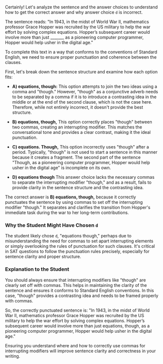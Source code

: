 Certainly! Let's analyze the sentence and the answer choices to understand how to get the correct answer and why answer choice `d` is incorrect.

The sentence reads:
"In 1943, in the midst of World War II, mathematics professor Grace Hopper was recruited by the US military to help the war effort by solving complex equations. Hopper’s subsequent career would involve more than just _______ as a pioneering computer programmer, Hopper would help usher in the digital age."

To complete this text in a way that conforms to the conventions of Standard English, we need to ensure proper punctuation and coherence between the clauses.

First, let's break down the sentence structure and examine how each option fits:
- **A) equations, though:** 
  This option attempts to join the two ideas using a comma and "though." However, "though" as a conjunctive adverb needs to be separated by a comma if it is to introduce a contrasting idea in the middle or at the end of the second clause, which is not the case here. Therefore, while not entirely incorrect, it doesn't provide the best structure.

- **B) equations, though,**
  This option correctly places "though" between two commas, creating an interrupting modifier. This matches the conversational tone and provides a clear contrast, making it the ideal punctuation.

- **C) equations. Though,**
  This option incorrectly uses "though" after a period. Typically, "though" is not used to start a sentence in this manner because it creates a fragment. The second part of the sentence "Though, as a pioneering computer programmer, Hopper would help usher in the digital age" is incomplete on its own.

- **D) equations though**
  This answer choice lacks the necessary commas to separate the interrupting modifier "though," and as a result, fails to provide clarity in the sentence structure and the contrasting idea.

The correct answer is **B) equations, though,** because it correctly punctuates the sentence by using commas to set off the interrupting modifier "though." It separates and clarifies the transition from Hopper's immediate task during the war to her long-term contributions.

### Why the Student Might Have Chosen `d`

The student likely chose `d`, "equations though," perhaps due to misunderstanding the need for commas to set apart interrupting elements or simply overlooking the rules of punctuation for such clauses. It's critical in SAT questions to follow the punctuation rules precisely, especially for sentence clarity and proper structure. 

### Explanation to the Student

You should always ensure that interrupting modifiers like "though" are clearly set off with commas. This helps in maintaining the clarity of the sentence and ensures it conforms to Standard English conventions. In this case, "though" provides a contrasting idea and needs to be framed properly with commas.

So, the correctly punctuated sentence is:
"In 1943, in the midst of World War II, mathematics professor Grace Hopper was recruited by the US military to help the war effort by solving complex equations. Hopper’s subsequent career would involve more than just equations, though, as a pioneering computer programmer, Hopper would help usher in the digital age."

Ensuring you understand where and how to correctly use commas for interrupting modifiers will improve sentence clarity and correctness in your writing.